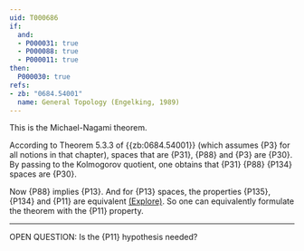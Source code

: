 ```yaml
---
uid: T000686
if:
  and:
  - P000031: true
  - P000088: true
  - P000011: true
then:
  P000030: true
refs:
- zb: "0684.54001"
  name: General Topology (Engelking, 1989)
---
```


This is the Michael-Nagami theorem.

According to Theorem 5.3.3 of {{zb:0684.54001}} (which assumes {P3} for all notions in that chapter),
spaces that are {P31}, {P88} and {P3} are {P30}.
By passing to the Kolmogorov quotient, one obtains that 
{P31} {P88} {P134} spaces are {P30}.

Now {P88} implies {P13}.
And for {P13} spaces, the properties {P135}, {P134} and {P11} are equivalent
[(Explore)](https://topology.pi-base.org/spaces?q=Normal%2B%24R_1%24%2B%7ERegular).
So one can equivalently formulate the theorem with the {P11} property.

----
OPEN QUESTION: Is the {P11} hypothesis needed?
